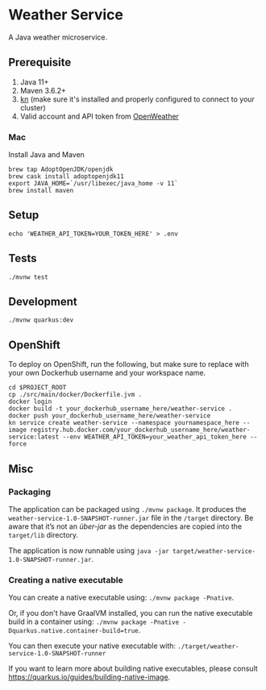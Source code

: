 # Weather Service
A Java weather microservice.


## Prerequisite
1.  Java 11+
2.  Maven 3.6.2+
3.  [kn](https://github.com/knative/client) (make sure it's installed and properly configured to connect to your cluster)
4.  Valid account and API token from [OpenWeather](https://openweathermap.org/api)


### Mac
Install Java and Maven
```
brew tap AdoptOpenJDK/openjdk
brew cask install adoptopenjdk11
export JAVA_HOME=`/usr/libexec/java_home -v 11`
brew install maven
```


## Setup
`echo 'WEATHER_API_TOKEN=YOUR_TOKEN_HERE' > .env`


## Tests
`./mvnw test`


## Development
`./mvnw quarkus:dev`


## OpenShift
To deploy on OpenShift, run the following, but make sure to replace with your own Dockerhub username and your workspace name.

```
cd $PROJECT_ROOT
cp ./src/main/docker/Dockerfile.jvm .
docker login
docker build -t your_dockerhub_username_here/weather-service .
docker push your_dockerhub_username_here/weather-service
kn service create weather-service --namespace yournamespace_here --image registry.hub.docker.com/your_dockerhub_username_here/weather-service:latest --env WEATHER_API_TOKEN=your_weather_api_token_here --force
```


## Misc
### Packaging

The application can be packaged using `./mvnw package`.
It produces the `weather-service-1.0-SNAPSHOT-runner.jar` file in the `/target` directory.
Be aware that it’s not an _über-jar_ as the dependencies are copied into the `target/lib` directory.

The application is now runnable using `java -jar target/weather-service-1.0-SNAPSHOT-runner.jar`.

### Creating a native executable

You can create a native executable using: `./mvnw package -Pnative`.

Or, if you don't have GraalVM installed, you can run the native executable build in a container using: `./mvnw package -Pnative -Dquarkus.native.container-build=true`.

You can then execute your native executable with: `./target/weather-service-1.0-SNAPSHOT-runner`

If you want to learn more about building native executables, please consult https://quarkus.io/guides/building-native-image.
